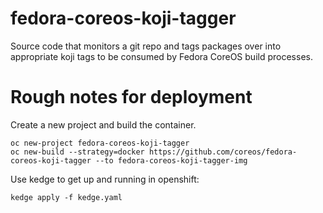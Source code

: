 # fedora-coreos-koji-tagger

Source code that monitors a git repo and tags packages over into
appropriate koji tags to be consumed by Fedora CoreOS build processes.

# Rough notes for deployment

Create a new project and build the container.

```
oc new-project fedora-coreos-koji-tagger
oc new-build --strategy=docker https://github.com/coreos/fedora-coreos-koji-tagger --to fedora-coreos-koji-tagger-img
```

Use kedge to get up and running in openshift:

```
kedge apply -f kedge.yaml
```
